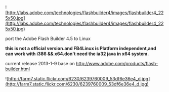 ![http://labs.adobe.com/technologies/flashbuilder4/images/flashbuilder4_225x50.jpg](http://labs.adobe.com/technologies/flashbuilder4/images/flashbuilder4_225x50.jpg)

port the Adobe Flash Builder 4.5 to Linux

**this is not a  official version.and FB4Linux is Platform independent,and can work with i386 && x64.don't need the ia32 java in x64 system.**

current release 2013-1-9 base on http://www.adobe.com/products/flash-builder.html

![http://farm7.static.flickr.com/6230/6239760009_53df6e36e4_d.jpg](http://farm7.static.flickr.com/6230/6239760009_53df6e36e4_d.jpg)


